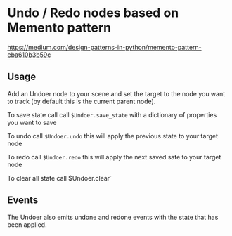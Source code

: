 # Undo / Redo nodes based on Memento pattern

https://medium.com/design-patterns-in-python/memento-pattern-eba610b3b59c

## Usage

Add an Undoer node to your scene and set the target to the node you want to track (by default this is the current parent node).

To save state call call `$Undoer.save_state` with a dictionary of properties you want to save

To undo call `$Undoer.undo` this will apply the previous state to your target node

To redo call `$Undoer.redo` this will apply the next saved sate to your target node

To clear all state call $Undoer.clear`

## Events

The Undoer also emits undone and redone events with the state that has been applied.
